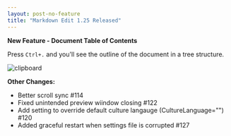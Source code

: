 ```yaml
---
layout: post-no-feature    
title: "Markdown Edit 1.25 Released"
---
```


**New Feature - Document Table of Contents**

Press `Ctrl+.` and you'll see the outline of the document in a tree
structure.

![clipboard](http://i.imgur.com/Kzs9bI9.png)

**Other Changes:**

-   Better scroll sync \#114
-   Fixed unintended preview wiindow closing \#122
-   Add setting to override default culture
    langauge (CultureLanguage="") \#120
-   Added graceful restart when settings file is corrupted \#127

